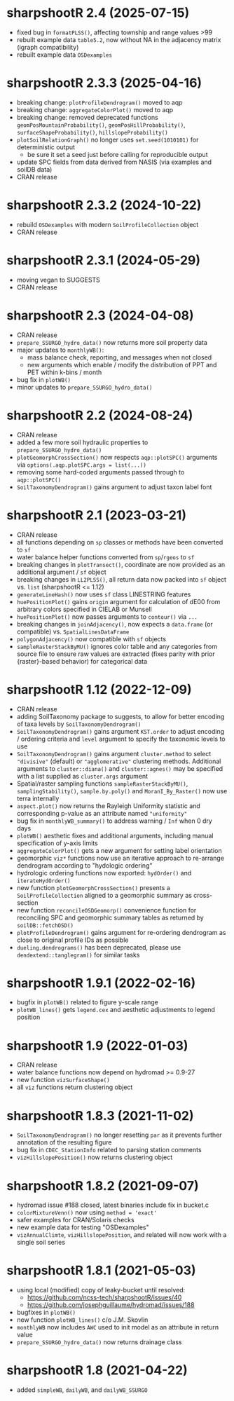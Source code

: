 # sharpshootR 2.4 (2025-07-15)
 * fixed bug in `formatPLSS()`, affecting township and range values >99
 * rebuilt example data `table5.2`, now without NA in the adjacency matrix (igraph compatibility)
 * rebuilt example data `OSDexamples`


# sharpshootR 2.3.3 (2025-04-16)
 * breaking change: `plotProfileDendrogram()` moved to aqp
 * breaking change: `aggregateColorPlot()` moved to aqp
 * breaking change: removed deprecated functions `geomPosMountainProbability()`, `geomPosHillProbability()`, `surfaceShapeProbability()`, `hillslopeProbability()`
 * `plotSoilRelationGraph()` no longer uses `set.seed(1010101)` for deterministic output
   - be sure it set a seed just before calling for reproducible output
 * update SPC fields from data derived from NASIS (via examples and soilDB data)
 * CRAN release

# sharpshootR 2.3.2 (2024-10-22)
 * rebuild `OSDexamples` with modern `SoilProfileCollection` object
 * CRAN release

# sharpshootR 2.3.1 (2024-05-29)
 * moving vegan to SUGGESTS
 * CRAN release

# sharpshootR 2.3 (2024-04-08)
 * CRAN release
 * `prepare_SSURGO_hydro_data()` now returns more soil property data
 * major updates to `monthlyWB()`:
   - mass balance check, reporting, and messages when not closed
   - new arguments which enable / modify the distribution of PPT and PET within k-bins / month 
 * bug fix in `plotWB()`
 * minor updates to `prepare_SSURGO_hydro_data()`

# sharpshootR 2.2 (2024-08-24)
 * CRAN release
 * added a few more soil hydraulic properties to `prepare_SSURGO_hydro_data()`
 * `plotGeomorphCrossSection()` now respects `aqp::plotSPC()` arguments via `options(.aqp.plotSPC.args = list(...))`
 * removing some hard-coded arguments passed through to `aqp::plotSPC()`
 * `SoilTaxonomyDendrogram()` gains argument to adjust taxon label font

# sharpshootR 2.1 (2023-03-21)
 * CRAN release
 * all functions depending on `sp` classes or methods have been converted to `sf`
 * water balance helper functions converted from `sp`/`rgeos` to `sf`
 * breaking changes in `plotTransect()`, coordinate are now provided as an additional argument / `sf` object
 * breaking changes in `LL2PLSS()`, all return data now packed into `sf` object vs. `list` (sharpshootR <= 1.12)
 * `generateLineHash()` now uses `sf` class LINESTRING features
 * `huePositionPlot()` gains `origin` argument for calculation of dE00 from arbitrary colors specified in CIELAB or Munsell
 * `huePositionPlot()` now passes arguments to `contour()` via `...`
 * breaking changes in `joinAdjacency()`, now expects a `data.frame` (or compatible) vs. `SpatialLinesDataFrame`
 * `polygonAdjacency()` now compatible with `sf` objects
 * `sampleRasterStackByMU()` ignores color table and any categories from source file to ensure raw values are extracted (fixes parity with prior {raster}-based behavior) for categorical data
 
# sharpshootR 1.12 (2022-12-09)
 * CRAN release
 * adding SoilTaxonomy package to suggests, to allow for better encoding of taxa levels by `SoilTaxonomyDendrogram()`
 * `SoilTaxonomyDendrogram()` gains argument `KST.order` to adjust encoding / ordering criteria and `level` argument to specify the taxonomic levels to use
 * `SoilTaxonomyDendrogram()` gains argument `cluster.method` to select `"divisive"` (default) or `"agglomerative"` clustering methods. Additional arguments to `cluster::diana()` and `cluster::agnes()` may be specified with a list supplied as `cluster.args` argument
 * Spatial/raster sampling functions `sampleRasterStackByMU()`, `samplingStability()`, `sample.by.poly()` and `MoranI_By_Raster()` now use terra internally
 * `aspect.plot()` now returns the Rayleigh Uniformity statistic and corresponding p-value as an attribute named `"uniformity"`
 * bug fix in `monthlyWB_summary()` to address warning / `Inf` when 0 dry days
 * `plotWB()` aesthetic fixes and additional arguments, including manual specification of y-axis limits
 * `aggregateColorPlot()` gets a new argument for setting label orientation
 * geomorphic `viz*` functions now use an iterative approach to re-arrange dendrogram according to "hydologic ordering"
 * hydrologic ordering functions now exported: `hydOrder()` and `iterateHydOrder()`
 * new function `plotGeomorphCrossSection()` presents a `SoilProfileCollection` aligned to a geomorphic summary as cross-section
 * new function `reconcileOSDGeomorp()` convenience function for reconciling SPC and geomorphic summary tables as returned by `soilDB::fetchOSD()`
 * `plotProfileDendrogram()` gains argument for re-ordering dendrogram as close to original profile IDs as possible
 * `dueling.dendrograms()` has been deprecated, please use `dendextend::tanglegram()` for similar tasks

# sharpshootR 1.9.1 (2022-02-16)
 * bugfix in `plotWB()` related to figure y-scale range
 * `plotWB_lines()` gets `legend.cex` and aesthetic adjustments to legend position
 
# sharpshootR 1.9 (2022-01-03)
 * CRAN release
 * water balance functions now depend on hydromad >= 0.9-27
 * new function `vizSurfaceShape()`
 * all `viz` functions return clustering object

# sharpshootR 1.8.3 (2021-11-02)
 * `SoilTaxonomyDendrogram()` no longer resetting `par` as it prevents further annotation of the resulting figure
 * bug fix in `CDEC_StationInfo` related to parsing station comments
 * `vizHillslopePosition()` now returns clustering object

# sharpshootR 1.8.2 (2021-09-07)
 * hydromad issue #188 closed, latest binaries include fix in bucket.c
 * `colorMixtureVenn()` now using `method = 'exact'`
 * safer examples for CRAN/Solaris checks
 * new example data for testing "OSDexamples"
 * `vizAnnualClimte`, `vizHillslopePosition`, and related will now work with a single soil series 

# sharpshootR 1.8.1 (2021-05-03)
 * using local (modified) copy of leaky-bucket until resolved:
   - https://github.com/ncss-tech/sharpshootR/issues/40
   - https://github.com/josephguillaume/hydromad/issues/188
 * bugfixes in `plotWB()`
 * new function `plotWB_lines()` c/o J.M. Skovlin
 * `monthlyWB` now includes `AWC` used to init model as an attribute in return value
 * `prepare_SSURGO_hydro_data()` now returns drainage class

# sharpshootR 1.8 (2021-04-22)
 * added `simpleWB`, `dailyWB`, and `dailyWB_SSURGO`
